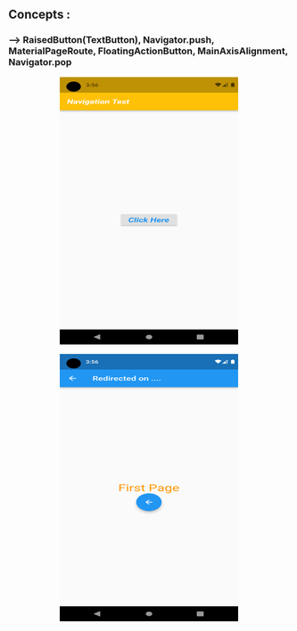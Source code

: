 ## Concepts :
### --> RaisedButton(TextButton), Navigator.push, MaterialPageRoute, FloatingActionButton, MainAxisAlignment, Navigator.pop
<p align="center">
  <img src="ss1.png" width="320" height="480" title="hover text">
</p>
<p align="center">
  <img src="ss2.png" width="320" height="480" title="hover text">
</p>
